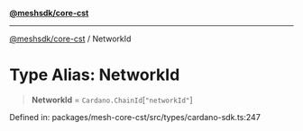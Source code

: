 [**@meshsdk/core-cst**](../README.md)

***

[@meshsdk/core-cst](../globals.md) / NetworkId

# Type Alias: NetworkId

> **NetworkId** = `Cardano.ChainId`\[`"networkId"`\]

Defined in: packages/mesh-core-cst/src/types/cardano-sdk.ts:247
